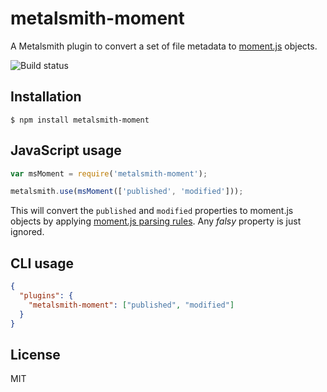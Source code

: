 # metalsmith-moment

A Metalsmith plugin to convert a set of file metadata to
[moment.js](http://momentjs.com) objects.

![Build status](https://github.com/dpobel/metalsmith-moment/actions/workflows/main.yml/badge.svg)

## Installation

    $ npm install metalsmith-moment

## JavaScript usage

```js
var msMoment = require('metalsmith-moment');

metalsmith.use(msMoment(['published', 'modified']));
```

This will convert the `published` and `modified` properties to moment.js objects
by applying [moment.js parsing rules](http://momentjs.com/docs/#/parsing/). Any
*falsy* property is just ignored.

## CLI usage

```json
{
  "plugins": {
    "metalsmith-moment": ["published", "modified"]
  }
}
```

## License

MIT
